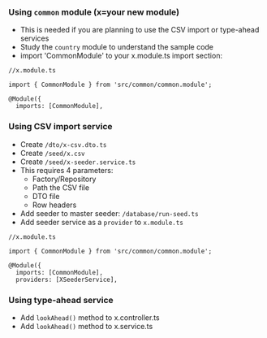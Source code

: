 ### Using `common` module (x=your new module)
- This is needed if you are planning to use the CSV import or type-ahead services
- Study the `country` module to understand the sample code
- import 'CommonModule' to your x.module.ts import section:
```
//x.module.ts

import { CommonModule } from 'src/common/common.module';

@Module({
  imports: [CommonModule],
```
### Using CSV import service
- Create `/dto/x-csv.dto.ts`
- Create `/seed/x.csv`
- Create `/seed/x-seeder.service.ts`
- This requires 4 parameters:
  - Factory/Repository
  - Path the CSV file
  - DTO file
  - Row headers
- Add seeder to master seeder: `/database/run-seed.ts`
- Add seeder service as a `provider` to `x.module.ts`
```
//x.module.ts

import { CommonModule } from 'src/common/common.module';

@Module({
  imports: [CommonModule],
  providers: [XSeederService],
```
### Using type-ahead service
- Add `lookAhead()` method to x.controller.ts
- Add `lookAhead()` method to x.service.ts